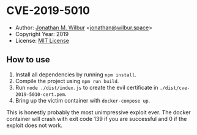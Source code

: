 # CVE-2019-5010

* Author: [Jonathan M. Wilbur](https://github.com/JonathanWilbur) <[jonathan@wilbur.space](mailto:jonathan@wilbur.space)>
* Copyright Year: 2019
* License: [MIT License](https://mit-license.org/)

## How to use

1. Install all dependencies by running `npm install`.
2. Compile the project using `npm run build`.
3. Run `node ./dist/index.js` to create the evil certificate in `./dist/cve-2019-5010-cert.pem`.
4. Bring up the victim container with `docker-compose up`.

This is honestly probably the most unimpressive exploit ever. The docker
container will crash with exit code 139 if you are successful and 0 if
the exploit does not work.
